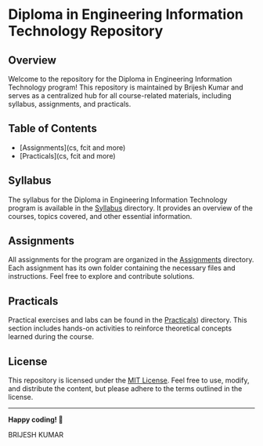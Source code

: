 # Diploma in Engineering Information Technology Repository

## Overview

Welcome to the repository for the Diploma in Engineering Information Technology program! This repository is maintained by Brijesh Kumar and serves as a centralized hub for all course-related materials, including syllabus, assignments, and practicals.

## Table of Contents

- [Assignments](cs, fcit and more)
- [Practicals](cs, fcit and more)

## Syllabus

The syllabus for the Diploma in Engineering Information Technology program is available in the [Syllabus](./Syllabus) directory. It provides an overview of the courses, topics covered, and other essential information.

## Assignments

All assignments for the program are organized in the [Assignments](https://github.com/brijesh-py/fgp/tree/main/assignment) directory. Each assignment has its own folder containing the necessary files and instructions. Feel free to explore and contribute solutions.

## Practicals

Practical exercises and labs can be found in the [Practicals](https://github.com/brijesh-py/fgp/tree/main/practical)) directory. This section includes hands-on activities to reinforce theoretical concepts learned during the course.

## License

This repository is licensed under the [MIT License](LICENSE.md). Feel free to use, modify, and distribute the content, but please adhere to the terms outlined in the license.

---

**Happy coding! 🚀**

BRIJESH KUMAR
